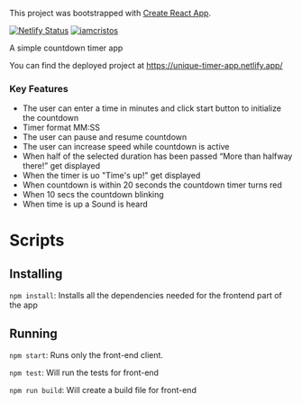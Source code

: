 This project was bootstrapped with [Create React App](https://github.com/facebook/create-react-app).

[![Netlify Status](https://api.netlify.com/api/v1/badges/787cdb63-f78b-410c-baf2-801cff523f62/deploy-status)](https://app.netlify.com/sites/hardcore-wing-6a0b7c/deploys) [![iamcristos](https://circleci.com/gh/iamcristos/countdown-timer.svg?style=svg)](<https://app.circleci.com/pipelines/github/iamcristos/countdown-timer>)

A simple countdown timer app

You can find the deployed project at https://unique-timer-app.netlify.app/

### Key Features

- The user can enter a time in minutes and click start button to  initialize the countdown
- Timer format MM:SS
- The user can pause and resume countdown
- The user can increase speed while countdown is active
- When half of the selected duration has been passed  “More than halfway there!” get displayed
- When the timer is uo "Time's up!" get displayed
- When countdown is within 20 seconds the countdown timer turns red
- When 10 secs the countdown blinking
- When time is up a Sound is heard

# Scripts

## Installing

`npm install`: Installs all the dependencies needed for the frontend part of the app

## Running

`npm start`: Runs only the front-end client.

`npm test`: Will run the tests for front-end

`npm run build`: Will create a build file for front-end
